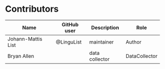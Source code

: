 # Contributors

Name | GitHub user | Description | Role
--- | --- | --- | ---
Johann-Mattis List | @LinguList | maintainer | Author
Bryan Allen | | data collector | DataCollector
